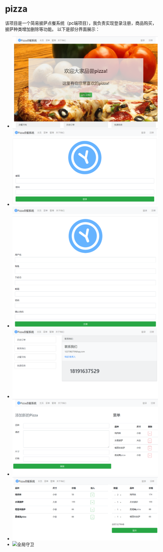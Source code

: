 # pizza
该项目是一个简易披萨点餐系统（pc端项目），我负责实现登录注册，商品购买，披萨种类增加删除等功能。 
以下是部分界面展示：
- ![主页面](https://github.com/DX-WEB520/pizza/blob/master/show-image/home.png)
- ![登录界面](https://github.com/DX-WEB520/pizza/blob/master/show-image/login.png)
- ![注册界面](https://github.com/DX-WEB520/pizza/blob/master/show-image/register.png)
- ![关于我们](https://github.com/DX-WEB520/pizza/blob/master/show-image/about.png)
- ![管理界面](https://github.com/DX-WEB520/pizza/blob/master/show-image/admin.png)
- ![点餐界面](https://github.com/DX-WEB520/pizza/blob/master/show-image/ordering.png)
- ![全局守卫](https://github.com/DX-WEB520/pizza/blob/master/show-image/uodate.png)
